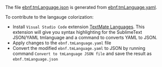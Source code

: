 The file [ebnf.tmLanguage.json](https://github.com/igochkov/vscode-ebnf/blob/master/syntaxes/ebnf.tmLanguage.json) is generated from [ebnf.tmLanguage.yaml](https://github.com/igochkov/vscode-ebnf/blob/master/syntaxes/ebnf.tmLanguage.yaml).

To contribute to the langauge colorization:

- Install `Visual Studio Code` extension [TextMate Languages](https://marketplace.visualstudio.com/items?itemName=pedro-w.tmlanguage). This extension will give you syntax highlighting for the SublimeText JSON/YAML tmlanguage and a command to converts YAML to JSON.
- Apply changes to the `ebnf.tmLanguage.yaml` file
- Convert the modified `ebnf.tmLanguage.yaml` to JSON by running command `Convert to tmLanguage JSON file` and save the result as `ebnf.tmLanguage.json`
